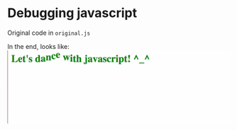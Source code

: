 # Debugging javascript
Original code in `original.js`

In the end, looks like:
![Image](https://github.com/sammanthp007/dancing-javascript/blob/master/what%20it%20does.gif)

